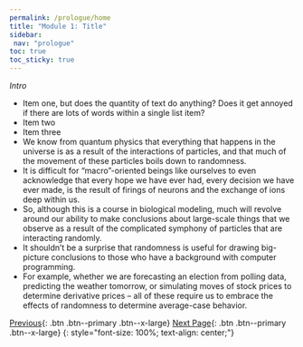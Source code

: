 ```yaml
---
permalink: /prologue/home
title: "Module 1: Title"
sidebar: 
 nav: "prologue"
toc: true
toc_sticky: true
---
```


*Intro*

* Item one, but does the quantity of text do anything? Does it get annoyed if there are lots of words within a single list item? 
* Item two
* Item three
* We know from quantum physics that everything that happens in the universe is as a result of the interactions of particles, and that much of the movement of these particles boils down to randomness.
* It is difficult for “macro”-oriented beings like ourselves to even acknowledge that every hope we have ever had, every decision we have ever made, is the result of firings of neurons and the exchange of ions deep within us.
* So, although this is a course in biological modeling, much will revolve around our ability to make conclusions about large-scale things that we observe as a result of the complicated symphony of particles that are interacting randomly.
* It shouldn’t be a surprise that randomness is useful for drawing big-picture conclusions to those who have a background with computer programming.
* For example, whether we are forecasting an election from polling data, predicting the weather tomorrow, or simulating moves of stock prices to determine derivative prices – all of these require us to embrace the effects of randomness to determine average-case behavior.


[Previous](#){: .btn .btn--primary .btn--x-large} [Next Page](turing){: .btn .btn--primary .btn--x-large}
{: style="font-size: 100%; text-align: center;"}


